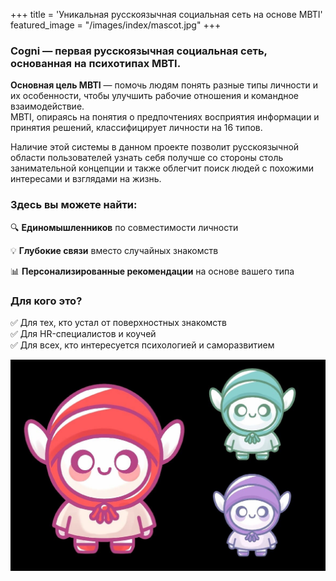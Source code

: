 +++
title = 'Уникальная русскоязычная социальная сеть на основе MBTI'
featured_image = "/images/index/mascot.jpg"
+++

### Cogni — первая русскоязычная социальная сеть, основанная на психотипах MBTI.  

**Основная цель MBTI** — помочь людям понять разные типы личности и их особенности, чтобы улучшить рабочие отношения и командное взаимодействие.  
MBTI, опираясь на понятия о предпочтениях восприятия информации и принятия решений, классифицирует личности на 16 типов.  

Наличие этой системы в данном проекте позволит русскоязычной области пользователей узнать себя получше со стороны столь занимательной концепции и также облегчит поиск людей с похожими интересами и взглядами на жизнь.

### Здесь вы можете найти:

🔍 **Единомышленников** по совместимости личности  

💡 **Глубокие связи** вместо случайных знакомств  

📊 **Персонализированные рекомендации** на основе вашего типа    

### Для кого это?
✅ Для тех, кто устал от поверхностных знакомств  
✅ Для HR-специалистов и коучей  
✅ Для всех, кто интересуется психологией и саморазвитием  

<div class="content-image">
  <img src="/images/index/mascot.jpg" alt="Маскот Cogni" class="img-main">
</div>
